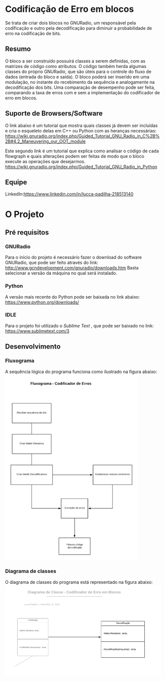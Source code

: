 # Codificação de Erro em blocos

Se trata de criar dois blocos no GNURadio, um responsável pela codificação e outro pela decodificação para diminuir a probabilidade de erro na codificação de bits.

## Resumo

O bloco a ser construído possuirá classes a serem definidas, com as matrizes de código como atributos. 
O código também herda algumas classes do próprio GNURadio, que são úteis para o controle do fluxo de dados (entrada do bloco e saída). 
O bloco poderá ser inserido em uma modulação, no instante do recebimento da sequência e analogamente na decodificação dos bits.
Uma comparação de desempenho pode ser feita, comparando a taxa de erros com e sem a implementação do codificador de erro em blocos.

## Suporte de Browsers/Software

O link abaixo é um tutorial que mostra quais classes já devem ser incluídas e cria o esqueleto delas em C++ ou Python com as heranças necessárias:
https://wiki.gnuradio.org/index.php/Guided_Tutorial_GNU_Radio_in_C%2B%2B#4.2_Maneuvering_our_OOT_module

Este segundo link é um tutorial que explica como analisar o código de cada flowgraph e quais alterações podem ser
feitas de modo que o bloco execute as operações que desejarmos.
https://wiki.gnuradio.org/index.php/Guided_Tutorial_GNU_Radio_in_Python

##  Equipe
 LinkedIn:https://www.linkedin.com/in/lucca-padilha-218513140
 

# O Projeto

## Pré requisitos
 
### GNURadio 
Para o início do projeto é necessário fazer o download do software GNURadio, que pode ser feito através do link:
http://www.gcndevelopment.com/gnuradio/downloads.htm
Basta selecionar a versão da máquina no qual será instalado.

### Python
A versão mais recente do Python pode ser baixada no link abaixo:
https://www.python.org/downloads/
### IDLE
Para o projeto foi utilizado o _Sublime Text_ , que pode ser baixado no link:
https://www.sublimetext.com/3

## Desenvolvimento

### Fluxograma

A sequência lógica do programa funciona como ilustrado na figura abaixo:
<img src = "images/fluxograma.png" height = 600>


### Diagrama de classes

O diagrama de classes do programa está representado na figura abaixo:
<img src = "images/diagrama_editado.png">


